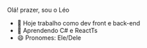 Olá! prazer, sou o Léo

- 🔭 Hoje trabalho como dev front e back-end
- 🌱 Aprendendo C# e ReactTs
- 😄 Pronomes: Ele/Dele
